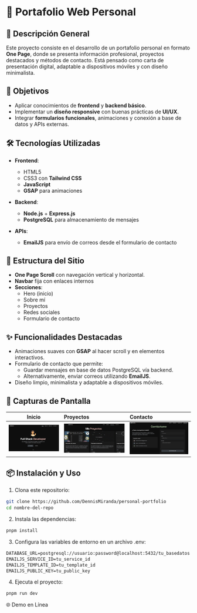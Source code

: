# 📌 Portafolio Web Personal

## 📖 Descripción General

Este proyecto consiste en el desarrollo de un portafolio personal en formato **One Page**, donde se presenta información profesional, proyectos destacados y métodos de contacto. Está pensado como carta de presentación digital, adaptable a dispositivos móviles y con diseño minimalista.

## 🎯 Objetivos

- Aplicar conocimientos de **frontend** y **backend básico**.
- Implementar un **diseño responsive** con buenas prácticas de **UI/UX**.
- Integrar **formularios funcionales**, animaciones y conexión a base de datos y APIs externas.

## 🛠️ Tecnologías Utilizadas

- **Frontend**:

  - HTML5
  - CSS3 con **Tailwind CSS**
  - **JavaScript**
  - **GSAP** para animaciones

- **Backend**:

  - **Node.js** + **Express.js**
  - **PostgreSQL** para almacenamiento de mensajes

- **APIs**:
  - **EmailJS** para envío de correos desde el formulario de contacto

## 📑 Estructura del Sitio

- **One Page Scroll** con navegación vertical y horizontal.
- **Navbar** fija con enlaces internos
- **Secciones**:
  - Hero (inicio)
  - Sobre mí
  - Proyectos
  - Redes sociales
  - Formulario de contacto

## ✨ Funcionalidades Destacadas

- Animaciones suaves con **GSAP** al hacer scroll y en elementos interactivos.
- Formulario de contacto que permite:
  - Guardar mensajes en base de datos PostgreSQL vía backend.
  - Alternativamente, enviar correos utilizando **EmailJS**.
- Diseño limpio, minimalista y adaptable a dispositivos móviles.

## 📸 Capturas de Pantalla

|              Inicio              | Proyectos                               | Contacto                              |
| :------------------------------: | :-------------------------------------- | :------------------------------------ |
| ![Inicio](/docs/assets/hero.png) | ![Proyectos](/docs/assets/projects.png) | ![Contacto](/docs/assets/contact.png) |

## 📦 Instalación y Uso

1. Clona este repositorio:

```bash
git clone https://github.com/DennisMiranda/personal-portfolio
cd nombre-del-repo
```

2. Instala las dependencias:

```bash
pnpm install
```

3. Configura las variables de entorno en un archivo .env:

```env
DATABASE_URL=postgresql://usuario:password@localhost:5432/tu_basedatos
EMAILJS_SERVICE_ID=tu_service_id
EMAILJS_TEMPLATE_ID=tu_template_id
EMAILJS_PUBLIC_KEY=tu_public_key
```

4. Ejecuta el proyecto:

```bash
pnpm run dev
```

🌐 Demo en Línea
